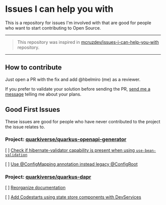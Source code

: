 # Issues I can help you with
This is a repository for issues I'm involved with that are good for people who want to start contributing to Open Source.

___

> This repository was inspired in [mcruzdev/issues-i-can-help-you-with](https://github.com/mcruzdev/issues-i-can-help-you-with) repository.
___

## How to contribute
Just open a PR with the fix and add @hbelmiro (me) as a reviewer.

If you prefer to validate your solution before sending the PR, [send me a message](https://quarkusio.zulipchat.com/#user/621866) telling me about your plans.

## Good First Issues

These issues are good for people who have never contributed to the project the issue relates to.

### Project: [quarkiverse/quarkus-openapi-generator](https://github.com/quarkiverse/quarkus-openapi-generator)

[ ] [Check if hibernate-validator capability is present when using `use-bean-validation`](https://github.com/quarkiverse/quarkus-openapi-generator/issues/796)

[ ] [Use @ConfigMapping annotation instead legacy @ConfigRoot](https://github.com/quarkiverse/quarkus-openapi-generator/issues/793)


### Project: [quarkiverse/quarkus-dapr](https://github.com/quarkiverse/quarkus-dapr)

[ ] [Reorganize documentation](https://github.com/quarkiverse/quarkus-dapr/issues/212)

[ ] [Add Codestarts using state store components with DevServices](https://github.com/quarkiverse/quarkus-dapr/issues/211)
